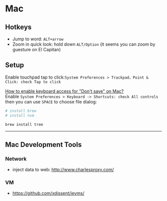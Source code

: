 # Mac

## Hotkeys
- Jump to word: `ALT+arrow`
- Zoom in quick look: hold down `ALT/Option` (it seems you can zoom by guesture on El Capitan)


## Setup
Enable touchpad tap to click:`System Preferences > Trackpad，Point & Click: check Tap to click`

[How to enable keyboard access for "Don't save" on Mac?](http://zurassic.com/blog/TIL-how-to-enable-keyboard-access-for-donot-save-mac.html)  
Enable `System Preferences > Keyboard -> Shortcuts: check All controls` then you can use `SPACE` to choose file dialog:


```bash
# install brew
# install nvm

brew install tree
```

---

## Mac Development Tools

### Network
- inject data to web: http://www.charlesproxy.com/

### VM
- https://github.com/xdissent/ievms/
